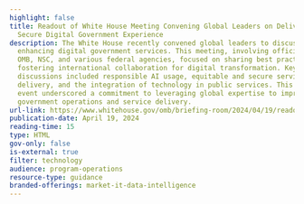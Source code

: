 ```yaml
---
highlight: false
title: Readout of White House Meeting Convening Global Leaders on Delivering a
  Secure Digital Government Experience
description: The White House recently convened global leaders to discuss
  enhancing digital government services. This meeting, involving officials from
  OMB, NSC, and various federal agencies, focused on sharing best practices and
  fostering international collaboration for digital transformation. Key
  discussions included responsible AI usage, equitable and secure service
  delivery, and the integration of technology in public services. This inaugural
  event underscored a commitment to leveraging global expertise to improve
  government operations and service delivery.
url-link: https://www.whitehouse.gov/omb/briefing-room/2024/04/19/readout-of-white-house-meeting-convening-global-leaders-on-delivering-a-secure-digital-government-experience/
publication-date: April 19, 2024
reading-time: 15
type: HTML
gov-only: false
is-external: true
filter: technology
audience: program-operations
resource-type: guidance
branded-offerings: market-it-data-intelligence
---
```


